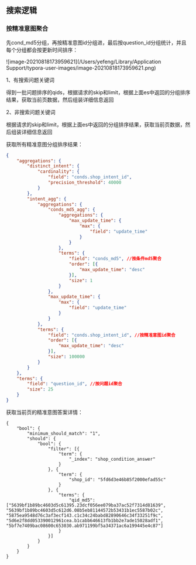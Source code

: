 ## 搜索逻辑



### 按精准意图聚合

先cond_md5分组，再按精准意图id分组进，最后按question_id分组统计，并且每个分组都会按更新时间排序：

![image-20210818173959621](/Users/yefeng/Library/Application Support/typora-user-images/image-20210818173959621.png)

1、有搜索问题关键词

​	得到一批问题排序的qids，根据请求的skip和limit，根据上面es中返回的分组排序结果，获取当前页数据，然后组装详细信息返回

2、非搜索问题关键词

​	根据请求的skip和limit，根据上面es中返回的分组排序结果，获取当前页数据，然后组装详细信息返回	



获取所有精准意图分组排序结果：

```json
{
	"aggregations": {
		"distinct_intent": {
			"cardinality": {
				"field": "conds.shop_intent_id",
				"precision_threshold": 40000
			}
		},
		"intent_agg": {
			"aggregations": {
				"conds_md5_agg": {
					"aggregations": {
						"max_update_time": {
							"max": {
								"field": "update_time"
							}
						}
					},
					"terms": {
						"field": "conds_md5", //按条件md5聚合
						"order": [{
							"max_update_time": "desc"
						}],
						"size": 1
					}
				},
				"max_update_time": {
					"max": {
						"field": "update_time"
					}
				}
			},
			"terms": {
				"field": "conds.shop_intent_id", //按精准意图id聚合
				"order": [{
					"max_update_time": "desc"
				}],
				"size": 100000
			}
		}
	},
	"terms": {
		"field": "question_id", //按问题id聚合
		"size": 25
	}
}
```



获取当前页的精准意图答案详情：

```
{
	"bool": {
		"minimum_should_match": "1",
		"should": {
			"bool": {
				"filter": [{
					"term": {
						"_index": "shop_condition_answer"
					}
				}, {
					"term": {
						"shop_id": "5fd6d3e46b85f2000efad55c"
					}
				}, {
					"terms": {
						"qid_md5": ["5639bf1b89bc4603d5c61395.23dcf056ee079ba37ac52f7314d81639", "5639bf1b89bc4603d5c612d6.08b5eb81144572b53431b1ec5587b02c", "5875ea9548d76c3af3ecf143.c1c34c24babd82890646c34f33251f9c", "5d6e2f8dd053390012961cea.b1cabb646613fb1bb2e7ade15028adf1", "5bf7e7409bac08600c653030.ab971199bf5a34371ac6a199445e4c87"]
					}
				}]
			}
		}
	}
}
```




